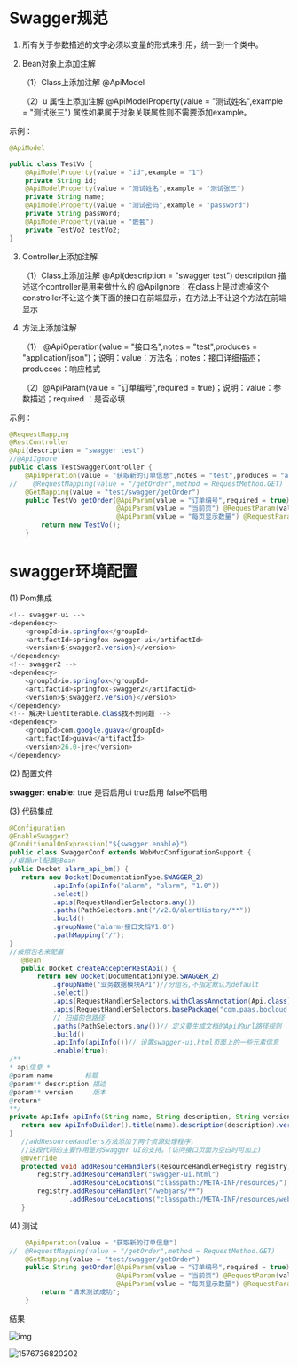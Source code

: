 # Swagger规范

1. 所有关于参数描述的文字必须以变量的形式来引用，统一到一个类中。

2. Bean对象上添加注解

   （1）Class上添加注解 @ApiModel

   （2）u 属性上添加注解 @ApiModelProperty(value = "测试姓名",example = "测试张三") 属性如果属于对象关联属性则不需要添加example。

示例：

~~~Java
@ApiModel

public class TestVo {
    @ApiModelProperty(value = "id",example = "1")
    private String id;
    @ApiModelProperty(value = "测试姓名",example = "测试张三")
    private String name;
    @ApiModelProperty(value = "测试密码",example = "password")
    private String passWord;
    @ApiModelProperty(value = "嵌套")
    private TestVo2 testVo2;
}
~~~

3. Controller上添加注解

   （1）Class上添加注解 @Api(description = "swagger test") description 描述这个controller是用来做什么的 @ApiIgnore：在class上是过滤掉这个constroller不让这个类下面的接口在前端显示，在方法上不让这个方法在前端显示

4. 方法上添加注解

   （1） @ApiOperation(value = "接口名",notes = "test",produces = "application/json")；说明：value：方法名；notes：接口详细描述；producces：响应格式

   （2）@ApiParam(value = "订单编号",required = true)；说明：value：参数描述；required ：是否必填

示例：

~~~java
@RequestMapping
@RestController
@Api(description = "swagger test")
//@ApiIgnore
public class TestSwaggerController {
    @ApiOperation(value = "获取新的订单信息",notes = "test",produces = "application/json")
//    @RequestMapping(value = "/getOrder",method = RequestMethod.GET)
    @GetMapping(value = "test/swagger/getOrder")
    public TestVo getOrder(@ApiParam(value = "订单编号",required = true) @RequestParam(value = "orderNo", required=false) String orderNo,
                           @ApiParam(value = "当前页") @RequestParam(value = "pageNum",required = false) Integer pageNum,
                           @ApiParam(value = "每页显示数量") @RequestParam(value = "pageSize",required = false) Integer pageSize){
        return new TestVo();
    }

~~~

# swagger环境配置

(1) Pom集成

~~~java
<!-- swagger-ui -->
<dependency>
    <groupId>io.springfox</groupId>
    <artifactId>springfox-swagger-ui</artifactId>
    <version>${swagger2.version}</version>
</dependency>
<!-- swagger2 -->
<dependency>
    <groupId>io.springfox</groupId>
    <artifactId>springfox-swagger2</artifactId>
    <version>${swagger2.version}</version>
</dependency>
<!-- 解决FluentIterable.class找不到问题 -->
<dependency>
    <groupId>com.google.guava</groupId>
    <artifactId>guava</artifactId>
    <version>26.0-jre</version>
</dependency>

~~~

(2) 配置文件

**swagger:**  **enable:** true 是否启用ui true启用 false不启用

(3) 代码集成

 ~~~java
@Configuration
@EnableSwagger2
@ConditionalOnExpression("${swagger.enable}")
public class SwaggerConf extends WebMvcConfigurationSupport {
//根据url配置@Bean
public Docket alarm_api_bm() {
    return new Docket(DocumentationType.SWAGGER_2)
            .apiInfo(apiInfo("alarm", "alarm", "1.0"))
            .select()
            .apis(RequestHandlerSelectors.any())
            .paths(PathSelectors.ant("/v2.0/alertHistory/**"))
            .build()
            .groupName("alarm-接口文档V1.0")
            .pathMapping("/");
}
//按照包名来配置
    @Bean
    public Docket createAccepterRestApi() {
        return new Docket(DocumentationType.SWAGGER_2)
            .groupName("业务数据模块API")//分组名,不指定默认为default
            .select()
            .apis(RequestHandlerSelectors.withClassAnnotation(Api.class))
            .apis(RequestHandlerSelectors.basePackage("com.paas.bocloud.registry"))
            // 扫描的包路径
            .paths(PathSelectors.any())// 定义要生成文档的Api的url路径规则
            .build()
            .apiInfo(apiInfo())// 设置swagger-ui.html页面上的一些元素信息
            .enable(true);
/**
 * api信息 * 
@param name        标题 
@param** description 描述 
@param** version     版本 
@return* 
**/
private ApiInfo apiInfo(String name, String description, String version) {
    return new ApiInfoBuilder().title(name).description(description).version(version).build();
}
    //addResourceHandlers方法添加了两个资源处理程序，
    //这段代码的主要作用是对Swagger UI的支持。(访问接口页面为空白时可加上)
    @Override
    protected void addResourceHandlers(ResourceHandlerRegistry registry) {
        registry.addResourceHandler("swagger-ui.html")
                .addResourceLocations("classpath:/META-INF/resources/");
        registry.addResourceHandler("/webjars/**")
                .addResourceLocations("classpath:/META-INF/resources/webjars/");
    }
 ~~~

(4) 测试

~~~java
	@ApiOperation(value = "获取新的订单信息")
//	@RequestMapping(value = "/getOrder",method = RequestMethod.GET)
  	@GetMapping(value = "test/swagger/getOrder")
    public String getOrder(@ApiParam(value = "订单编号",required = true) @RequestParam(value = "orderNo", required=false) String orderNo,
                           @ApiParam(value = "当前页") @RequestParam(value = "pageNum",required = false) Integer pageNum,
                           @ApiParam(value = "每页显示数量") @RequestParam(value = "pageSize",required = false) Integer pageSize){
        return "请求测试成功";
    }
~~~

结果

![img](file:///C:\Users\大仲马\AppData\Local\Temp\ksohtml6792\wps1.jpg) 

![1576736820202](C:\Users\大仲马\AppData\Local\Temp\1576736820202.png)